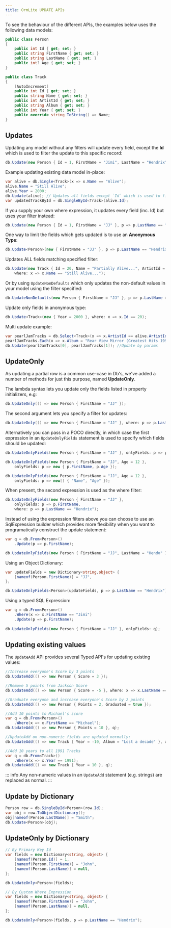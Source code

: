 ```yaml
---
title: OrmLite UPDATE APIs
---
```



To see the behaviour of the different APIs, the examples below uses the following data models:

```csharp
public class Person
{
    public int Id { get; set; }
    public string FirstName { get; set; }
    public string LastName { get; set; }
    public int? Age { get; set; }
}

public class Track 
{
    [AutoIncrement] 
    public int Id { get; set; }
    public string Name { get; set; }
    public int ArtistId { get; set; }
    public string Album { get; set; }
    public int Year { get; set; }
    public override string ToString() => Name;
}
```

## Updates

Updating any model without any filters will update every field, except the **Id** which
is used to filter the update to this specific record:

```csharp
db.Update(new Person { Id = 1, FirstName = "Jimi", LastName = "Hendrix", Age = 27});
```

Example updating existing data model in-place:

```csharp
var alive = db.Single<Track>(x => x.Name == "Alive"); 
alive.Name = "Still Alive";
alive.Year = 2000;
db.Update(alive); // Updates all fields except `Id` which is used to filter
var updatedTrackById = db.SingleById<Track>(alive.Id);
```

If you supply your own where expression, it updates every field (inc. Id) but uses your filter instead:

```csharp
db.Update(new Person { Id = 1, FirstName = "JJ" }, p => p.LastName == "Hendrix");
```

One way to limit the fields which gets updated is to use an **Anonymous Type**:

```csharp
db.Update<Person>(new { FirstName = "JJ" }, p => p.LastName == "Hendrix");
```

Updates ALL fields matching specified filter:

```csharp
db.Update(new Track { Id = 20, Name = "Partially Alive...", ArtistId = alive.ArtistId }, 
	where: x => x.Name == "Still Alive...");
```

Or by using `UpdateNonDefaults` which only updates the non-default values in your model using the filter specified:

```csharp
db.UpdateNonDefaults(new Person { FirstName = "JJ" }, p => p.LastName == "Hendrix");
```

Update only fields in anonymous type:

```csharp
db.Update<Track>(new { Year = 2000 }, where: x => x.Id == 20);
```

Multi update example:

```csharp
var pearlJamTracks = db.Select<Track>(x => x.ArtistId == alive.ArtistId);
pearlJamTracks.Each(x => x.Album = "Rear View Mirror (Greatest Hits 1991–2003)");
db.Update(pearlJamTracks[0], pearlJamTracks[1]); //Update by params
```

## UpdateOnly

As updating a partial row is a common use-case in Db's, we've added a number of methods for just
this purpose, named **UpdateOnly**.

The lambda syntax lets you update only the fields listed in property initializers, e.g:

```csharp
db.UpdateOnly(() => new Person { FirstName = "JJ" });
```

The second argument lets you specify a filter for updates:

```csharp
db.UpdateOnly(() => new Person { FirstName = "JJ" }, where: p => p.LastName == "Hendrix");
```

Alternatively you can pass in a POCO directly, in which case the first expression in an `UpdateOnlyFields`
statement is used to specify which fields should be updated:

```csharp
db.UpdateOnlyFields(new Person { FirstName = "JJ" }, onlyFields: p => p.FirstName);

db.UpdateOnlyFields(new Person { FirstName = "JJ", Age = 12 }, 
    onlyFields: p => new { p.FirstName, p.Age });

db.UpdateOnlyFields(new Person { FirstName = "JJ", Age = 12 }, 
    onlyFields: p => new[] { "Name", "Age" });
```

When present, the second expression is used as the where filter:

```csharp
db.UpdateOnlyFields(new Person { FirstName = "JJ" }, 
    onlyFields: p => p.FirstName, 
    where: p => p.LastName == "Hendrix");
```
Instead of using the expression filters above you can choose to use an SqlExpression builder which provides more flexibility when you want to programatically construct the update statement:

```csharp
var q = db.From<Person>()
    .Update(p => p.FirstName);

db.UpdateOnlyFields(new Person { FirstName = "JJ", LastName = "Hendo" }, onlyFields: q);
```

Using an Object Dictionary:

```csharp
var updateFields = new Dictionary<string,object> {
    [nameof(Person.FirstName)] = "JJ",
};

db.UpdateOnlyFields<Person>(updateFields, p => p.LastName == "Hendrix");
```

Using a typed SQL Expression:

```csharp
var q = db.From<Person>()
    .Where(x => x.FirstName == "Jimi")
    .Update(p => p.FirstName);
          
db.UpdateOnlyFields(new Person { FirstName = "JJ" }, onlyFields: q);
```

## Updating existing values

The `UpdateAdd` API provides several Typed API's for updating existing values:

```csharp
//Increase everyone's Score by 3 points
db.UpdateAdd(() => new Person { Score = 3 }); 

//Remove 5 points from Jackson Score
db.UpdateAdd(() => new Person { Score = -5 }, where: x => x.LastName == "Jackson");

//Graduate everyone and increase everyone's Score by 2 points 
db.UpdateAdd(() => new Person { Points = 2, Graduated = true });

//Add 10 points to Michael's score
var q = db.From<Person>()
    .Where(x => x.FirstName == "Michael");
db.UpdateAdd(() => new Person { Points = 10 }, q);

//UpdateAdd on non-numeric fields are updated normally:
db.UpdateAdd(() => new Track { Year = -10, Album = "Lost a decade" }, x => x.Year == 1997); 

//Add 10 years to all 1991 Tracks
var q = db.From<Track>()
    .Where(x => x.Year == 1991);
db.UpdateAdd(() => new Track { Year = 10 }, q);
```

::: info
Any non-numeric values in an `UpdateAdd` statement (e.g. strings) are replaced as normal.
:::

## Update by Dictionary

```csharp
Person row = db.SingleById<Person>(row.Id);
var obj = row.ToObjectDictionary();
obj[nameof(Person.LastName)] = "Smith";
db.Update<Person>(obj);
```

## UpdateOnly by Dictionary

```csharp
// By Primary Key Id
var fields = new Dictionary<string, object> {
    [nameof(Person.Id)] = 1,
    [nameof(Person.FirstName)] = "John",
    [nameof(Person.LastName)] = null,
};

db.UpdateOnly<Person>(fields);

// By Custom Where Expression
var fields = new Dictionary<string, object> {
    [nameof(Person.FirstName)] = "John",
    [nameof(Person.LastName)] = null,
};

db.UpdateOnly<Person>(fields, p => p.LastName == "Hendrix");
```
